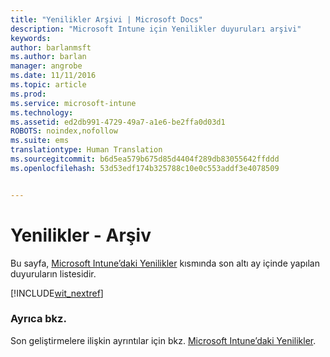 ```yaml
---
title: "Yenilikler Arşivi | Microsoft Docs"
description: "Microsoft Intune için Yenilikler duyuruları arşivi"
keywords: 
author: barlanmsft
ms.author: barlan
manager: angrobe
ms.date: 11/11/2016
ms.topic: article
ms.prod: 
ms.service: microsoft-intune
ms.technology: 
ms.assetid: ed2db991-4729-49a7-a1e6-be2ffa0d03d1
ROBOTS: noindex,nofollow
ms.suite: ems
translationtype: Human Translation
ms.sourcegitcommit: b6d5ea579b675d85d4404f289db83055642ffddd
ms.openlocfilehash: 53d53edf174b325788c10e0c553addf3e4078509


---
```

# <a name="whats-new---archive"></a>Yenilikler - Arşiv

Bu sayfa, [Microsoft Intune’daki Yenilikler](whats-new-in-microsoft-intune.md) kısmında son altı ay içinde yapılan duyuruların listesidir.

[!INCLUDE[wit_nextref](../includes/whats-new-last-six-months.md)]

### <a name="see-also"></a>Ayrıca bkz.
Son geliştirmelere ilişkin ayrıntılar için bkz. [Microsoft Intune’daki Yenilikler](whats-new-in-microsoft-intune.md).



<!--HONumber=Dec16_HO2-->


